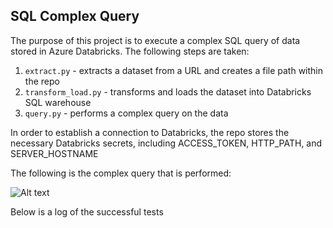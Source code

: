 
## SQL Complex Query
The purpose of this project is to execute a complex SQL query of data stored in Azure Databricks. The following steps are taken:
1. `extract.py` - extracts a dataset from a URL and creates a file path within the repo
2. `transform_load.py` - transforms and loads the dataset into Databricks SQL warehouse
3. `query.py` - performs a complex query on the data

In order to establish a connection to Databricks, the repo stores the necessary Databricks secrets, including ACCESS_TOKEN, HTTP_PATH, and SERVER_HOSTNAME

The following is the complex query that is performed:

![Alt text](query(2).png)



Below is a log of the successful tests


